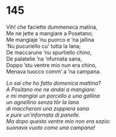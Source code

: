 # 145
  
Vih! che faciette dummeneca matina,  
Me ne jette a mangiare a Posetano;  
Me mangiaje ’nu puorco e ’na jallina  
’Nu pucuriello cu’ tutta la lana;  
De maccarune ’nu spurtiello chino,  
De palatelie ’na ’nfurnata sana,  
Doppo ’stu ventre mio nun era chino,  
Menava tuocco comm’ a ’na campana.

*Lo sai che ho fatto domenica mattina?  
A Positano me ne andai a mangiare:  
e mi mangiai un porcello e una gallina  
un agnellino senza tôr la lana  
di maccheroni una zuppiera sana  
e pure un’infornata di panelle.  
Ma dopo questo ventre mio non era sazio:  
suonava vuoto come una campana!*


